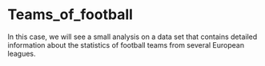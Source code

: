 # Teams_of_football
In this case, we will see a small analysis on a data set that contains detailed information about the statistics of football teams from several European leagues.
